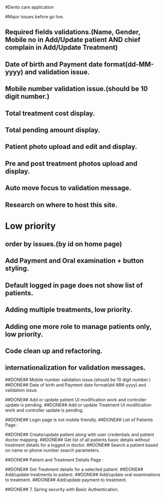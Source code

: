 #Dento care application

#Major issues before go live.

## Required fields validations.(Name, Gender, Mobile no in Add/Update patient AND chief complain in Add/Update Treatment)
## Date of birth and Payment date format(dd-MM-yyyy) and validation issue.
## Mobile number validation issue.(should be 10 digit number.)
## Total treatment cost display.
## Total pending amount display.

## Patient photo upload and edit and display.
## Pre and post treatment photos upload and display.
## Auto move focus to validation message.

## Research on where to host this site.

# Low priority

## order by issues.(by id on home page)
## Add Payment and Oral examination + button styling.
## Default logged in page does not show list of patients.
## Adding multiple treatments, low priority.
## Adding one more role to manage patients only, low priority.
## Code clean up and refactoring.
## internationalization for validation messages.


##DONE## Mobile number validation issue.(should be 10 digit number.)
##DONE## Date of birth and Payment date format(dd-MM-yyyy) and validation issue.

##DONE## Add or update patient UI modification work and controller update is pending.
##DONE## Add or update Treatment UI modification work and controller update is pending.

##DONE## Login page is not mobile friendly.
##DONE## List of Patients Page :

##DONE## Create/update patient along with user credentials and patient doctor mapping.
##DONE## Get list of all patients basic details without treatment details for a logged in doctor.
##DONE## Search a patient based on name or phone number search parameters.


##DONE## Patient and Treatment Details Page :

##DONE## Get Treatment details for a selected patient.
##DONE## Add/update treatments to patient.
##DONE## Add/update oral examinations to treatment.
##DONE## Add/update payment to treatment.

##DONE## 7. Spring security with Basic Authentication.
